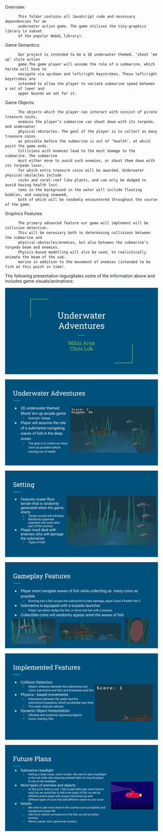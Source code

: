 Overview:

          This folder contains all JavaScript code and necessary dependencies for an
          underwater action game. The game utilizes the tiny-graphics library (a subset
          of the popular WebGL library).

Game Semantics:

          Our project is intended to be a 2D underwater themed, ‘shoot ‘em up’ style action 
          game.The game player will assume the role of a submarine, which he/she will have to 
          navigate via up/down and left/right keystrokes. These left/right keystrokes are 
          intended to allow the player to variate submarine speed between a set of lower and 
          upper bounds we set for it. 

Game Objects:

          The objects which the player can interact with consist of pirate treasure coins, 
          enemies the player’s submarine can shoot down with its torpedo, and underwater 
          physical-obstacles. The goal of the player is to collect as many treasure coins 
          as possible before the submarine is out of ‘health’, at which point the game ends. 
          Collisions with enemies lead to the most damage to the submarine. The submarine 
          must either move to avoid such enemies, or shoot them down with its torpedo laser, 
          for which extra treasure coins will be awarded. Underwater physical-obstacles include 
          rocks and coral-reef like plants, and can only be dodged to avoid having health lost.
          tems in the background in the water will include floating bubbles, and swaying seaweed, 
          both of which will be randomly encountered throughout the course of the game. 

Graphics Features:

          The primary advanced feature our game will implement will be collision detection. 
          This will be necessary both in determining collisions between the submarine and 
          physical-obstacles/enemies, but also between the submarine’s torpedo beam and enemies. 
          Physics-based modelling will also be used, to realistically animate the beam of the sub-
          marine in addition to the movement of enemies (intended to be fish at this point in time).
          
          
          
          
The following presentation regurgitates some of the information above and includes game visuals/animations:
          
          
  ![Alt text](./UnderwaterAdventuresPresentation/slide1.svg)
  
  ![Alt text](./UnderwaterAdventuresPresentation/slide2.svg)
  
  ![Alt text](./UnderwaterAdventuresPresentation/slide3.svg)
  
  ![Alt text](./UnderwaterAdventuresPresentation/slide4.svg)
  
  ![Alt text](./UnderwaterAdventuresPresentation/slide5.svg)
  
  ![Alt text](./UnderwaterAdventuresPresentation/slide6.svg)
